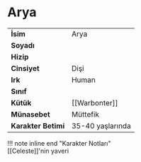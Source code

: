 # Arya   
|  |  |  
|---|---|  
| **İsim** | Arya |  
| **Soyadı** |  |  
| **Hizip** |  |  
| **Cinsiyet** | Dişi |  
| **Irk** | Human |  
| **Sınıf** |  |  
| **Kütük** | [[Warbonter]] |  
| **Münasebet** | Müttefik |  
| **Karakter Betimi** | 35-40 yaşlarında |  
  
  
!!! note inline end "Karakter Notları"  
	[[Celeste]]'nin yaveri  
